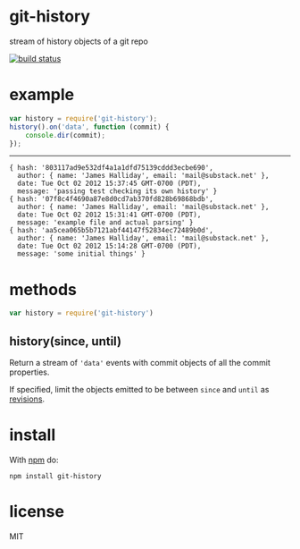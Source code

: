 # git-history

stream of history objects of a git repo

[![build status](https://secure.travis-ci.org/substack/git-history.png)](http://travis-ci.org/substack/git-history)

# example

``` js
var history = require('git-history');
history().on('data', function (commit) {
    console.dir(commit);
});
```

***

```
{ hash: '803117ad9e532df4a1a1dfd75139cddd3ecbe690',
  author: { name: 'James Halliday', email: 'mail@substack.net' },
  date: Tue Oct 02 2012 15:37:45 GMT-0700 (PDT),
  message: 'passing test checking its own history' }
{ hash: '07f8c4f4690a87e8d0cd7ab370fd828b69868bdb',
  author: { name: 'James Halliday', email: 'mail@substack.net' },
  date: Tue Oct 02 2012 15:31:41 GMT-0700 (PDT),
  message: 'example file and actual parsing' }
{ hash: 'aa5cea065b5b7121abf44147f52834ec72489b0d',
  author: { name: 'James Halliday', email: 'mail@substack.net' },
  date: Tue Oct 02 2012 15:14:28 GMT-0700 (PDT),
  message: 'some initial things' }
```

# methods

``` js
var history = require('git-history')
```

## history(since, until)

Return a stream of `'data'` events with commit objects of all the commit
properties.

If specified, limit the objects emitted to be between `since` and `until` as
[revisions](http://www.kernel.org/pub/software/scm/git/docs/gitrevisions.html).

# install

With [npm](https://npmjs.org) do:

```
npm install git-history
```

# license

MIT
